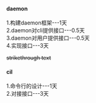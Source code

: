 #### daemon
1.构建daemon框架---1天   
2.daemon对cli提供接口---0.5天   
3.daemon对用户提供接口---0.5天    
4.实现接口---3天     

~~strikethrough text~~
#### cil
1.命令行的设计---1天    
2.对接接口---3天    


<!--stackedit_data:
eyJoaXN0b3J5IjpbMTE5NjMxNzc5NiwtMjMzNzkxNDI2XX0=
-->